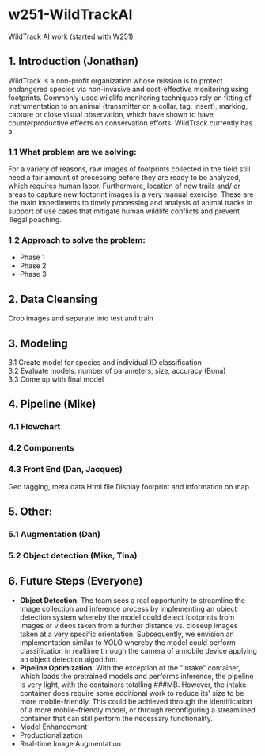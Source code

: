 # w251-WildTrackAI
WildTrack AI work (started with W251)

## 1. Introduction (Jonathan)
WildTrack is a non-profit organization whose mission is to protect endangered species via non-invasive and cost-effective monitoring using footprints. Commonly-used wildlife monitoring techniques rely on fitting of instrumentation to an animal (transmitter on a collar, tag, insert), marking, capture or close visual observation, which have shown to have counterproductive effects on conservation efforts.
WildTrack currently has a 

### 1.1 What problem are we solving: 
For a variety of reasons, raw images of footprints collected in the field still need a fair amount of processing before they are ready to be analyzed, which requires human labor. Furthermore, location of new trails and/ or areas to capture new footprint images is a very manual exercise. These are the main impediments to timely processing and analysis of animal tracks in support of use cases that mitigate human wildlife conflicts and prevent illegal poaching.
### 1.2 Approach to solve the problem: 
- Phase 1
- Phase 2
- Phase 3

## 2. Data Cleansing
Crop images and separate into test and train

## 3. Modeling
3.1 Create model for species and individual ID classification  
3.2 Evaluate models: number of parameters, size, accuracy (Bona)  
3.3 Come up with final model  

## 4. Pipeline (Mike)
### 4.1 Flowchart
### 4.2 Components
### 4.3 Front End (Dan, Jacques)
Geo tagging, meta data
Html file
Display footprint and information on map

## 5. Other: 
### 5.1 Augmentation (Dan)
### 5.2 Object detection (Mike, Tina)

## 6. Future Steps (Everyone)
- **Object Detection**: The team sees a real opportunity to streamline the image collection and inference process by implementing an object detection system whereby the model could detect footprints from images or videos taken from a further distance vs. closeup images taken at a very specific orientation. Subsequently, we envision an implementation similar to YOLO whereby the model could perform classification in realtime through the camera of a mobile device applying an object detection algorithm. 
- **Pipeline Optimization**: With the exception of the "intake" container, which loads the pretrained models and performs inference, the pipeline is very light, with the containers totalling ###MB. However, the intake container does require some additional work to reduce its' size to be more mobile-friendly. This could be achieved through the identification of a more mobile-friendly model, or through reconfiguring a streamlined container that can still perform the necessary functionality.
- Model Enhancement
- Productionalization
- Real-time Image Augmentation
